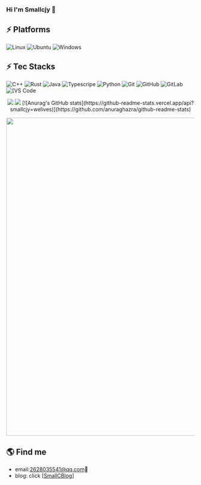 ### Hi I'm Smallcjy 👋
## ⚡ Platforms

![Linux](https://img.shields.io/badge/Linux-FCC624?style=for-the-badge&logo=linux&logoColor=black)
![Ubuntu](https://img.shields.io/badge/Ubuntu-E95420?style=for-the-badge&logo=ubuntu&logoColor=white)
![Windows](https://img.shields.io/badge/Windows-0078D6?style=for-the-badge&logo=windows&logoColor=white)

## ⚡ Tec Stacks

![C++](https://img.shields.io/badge/-C++-00599C?style=flat-square&logo=c)
![Rust](https://img.shields.io/badge/-Rust-00599C?style=flat-square&logo=Rust)
![Java](https://img.shields.io/badge/-java-E34A86?style=flat-square&logo=java)
![Typescripe](https://img.shields.io/badge/-Typescript-00599C?style=flat-square&logo=Typescript)
![Python](https://img.shields.io/badge/-Python-black?style=flat-square&logo=Python)
![Git](https://img.shields.io/badge/-Git-black?style=flat-square&logo=git)
![GitHub](https://img.shields.io/badge/-GitHub-181717?style=flat-square&logo=github)
![GitLab](https://img.shields.io/badge/-GitLab-FCA121?style=flat-square&logo=gitlab)
<img alt="[VS Code" src="https://img.shields.io/badge/-VSCode-%23007ACC?style=flat-square&logo=visual-studio-code" />

<p align="center">
<img src="https://github-readme-stats-git-masterrstaa-rickstaa.vercel.app/api?username=smallcjy&theme=cobalt2&show_icons=true&card_width=495px">
<!-- https://github.com/DenverCoder1/github-readme-streak-stats -->
<img src="https://github-readme-streak-stats.herokuapp.com/?user=smallcjy&show_icons=true&theme=tokyonight">
[![Anurag's GitHub stats](https://github-readme-stats.vercel.app/api?smallcjy=welives)](https://github.com/anuraghazra/github-readme-stats)
</p>
 

<p align="center">
<!--贪吃蛇-->
<!-- <picture>
  <source media="(prefers-color-scheme: dark)" srcset="https://github.com/smallcjy/smallcjy/blob/output/github-contribution-grid-snake.svg">
  <img alt="github contribution grid snake animation" src="https://github.com/smallcjy/smallcjy/blob/output/github-contribution-grid-snake.svg">
</picture> -->
  
<!--正常contribution graph-->
<img src="https://ghchart.rshah.org/smallcjy" width=850/>
</p>

## 🌎 Find me  
- email:<a href="mailto:2628035541@qq.com">2628035541@qq.com</a>:e-mail:
- blog: click [[SmallCBlog](https://smallcjy.github.io/)]

